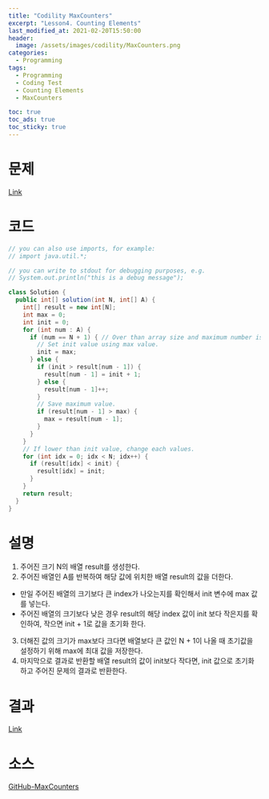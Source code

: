 ```yaml
---
title: "Codility MaxCounters"
excerpt: "Lesson4. Counting Elements"
last_modified_at: 2021-02-20T15:50:00
header:
  image: /assets/images/codility/MaxCounters.png
categories:
  - Programming
tags:
  - Programming
  - Coding Test
  - Counting Elements
  - MaxCounters

toc: true
toc_ads: true
toc_sticky: true
---
```

# 문제
[Link](https://app.codility.com/programmers/lessons/4-counting_elements/max_counters/)

# 코드
```java
// you can also use imports, for example:
// import java.util.*;

// you can write to stdout for debugging purposes, e.g.
// System.out.println("this is a debug message");

class Solution {
  public int[] solution(int N, int[] A) {
    int[] result = new int[N];
    int max = 0;
    int init = 0;
    for (int num : A) {
      if (num == N + 1) { // Over than array size and maximum number is N + 1.
        // Set init value using max value.
        init = max;
      } else {
        if (init > result[num - 1]) {
          result[num - 1] = init + 1;
        } else {
          result[num - 1]++;
        }
        // Save maximum value.
        if (result[num - 1] > max) {
          max = result[num - 1];
        }
      }
    }
    // If lower than init value, change each values.
    for (int idx = 0; idx < N; idx++) {
      if (result[idx] < init) {
        result[idx] = init;
      }
    }
    return result;
  }
}
```

# 설명
1. 주어진 크기 N의 배열 result를 생성한다.
2. 주어진 배열인 A를 반복하여 해당 값에 위치한 배열 result의 값을 더한다.
- 만일 주어진 배열의 크기보다 큰 index가 나오는지를 확인해서 init 변수에 max 값를 넣는다.
- 주어진 배열의 크기보다 낮은 경우 result의 해당 index 값이 init 보다 작은지를 확인하여, 작으면 init + 1로 값을 초기화 한다.
3. 더해진 값의 크기가 max보다 크다면 배열보다 큰 값인 N + 1이 나올 때 초기값을 설정하기 위해 max에 최대 값을 저장한다.
4. 마지막으로 결과로 반환할 배열 result의 값이 init보다 작다면, init 값으로 초기화 하고 주어진 문제의 결과로 반환한다.

# 결과
[Link](https://app.codility.com/demo/results/trainingQ5G9KP-C39/)

# 소스
[GitHub-MaxCounters](https://github.com/GracefulSoul/Sample/blob/master/src/main/java/gracefulsoul/codility/lesson04/MaxCounters.java)
